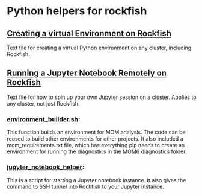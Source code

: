 # Python helpers for rockfish    

## [Creating a virtual Environment on Rockfish](create_python_environment.md)
Text file for creating a virtual Python environment on any cluster, including Rockfish.

## [Running a Jupyter Notebook Remotely on Rockfish](Jupyter_Notebook_on_Rockfish.md)
Text file for how to spin up your own Jupyter session on a cluster. Applies to any cluster, not just Rockfish.

### [environment_builder.sh](environment_builder.sh):
This function builds an environment for MOM analysis. The code can be reused to build other environments for other projects. It also included a mom_requirements.txt file, which has everything pip needs to create an environment for running the diagnostics in the MOM6 diagnostics folder.

### [jupyter_notebook_helper](jupyter_notebook_helper.sh):
This is a script for starting a Jupyter notebook instance. It also gives the command to SSH tunnel into Rockfish to your Jupyter instance.
